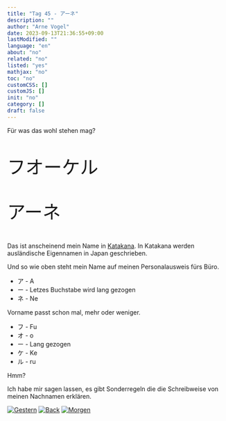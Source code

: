 ```yaml
---
title: "Tag 45 - アーネ"
description: ""
author: "Arne Vogel"
date: 2023-09-13T21:36:55+09:00
lastModified: ""
language: "en"
about: "no"
related: "no"
listed: "yes"
mathjax: "no"
toc: "no"
customCSS: []
customJS: []
init: "no"
category: []
draft: false
---
```


Für was das wohl stehen mag?

<p style="font-size: 3em">フオーケル</p>
<p style="font-size: 3em">アーネ</p>

Das ist anscheinend mein Name in [Katakana](https://de.wikipedia.org/wiki/Katakana#Tabelle).
In Katakana werden ausländische Eigennamen in Japan geschrieben.

Und so wie oben steht mein Name auf meinen Personalausweis fürs Büro.

* ア - A
* ー - Letzes Buchstabe wird lang gezogen
* ネ - Ne

Vorname passt schon mal, mehr oder weniger.

* フ - Fu
* オ - o
* ー - Lang gezogen
* ケ - Ke
* ル - ru

Hmm?

Ich habe mir sagen lassen, es gibt Sonderregeln die die Schreibweise von meinen Nachnamen erklären.



[![Gestern](../left.png)](../tag-44) [![Back](../back.png)](..) [![Morgen](../right.png)](../tag-46)
